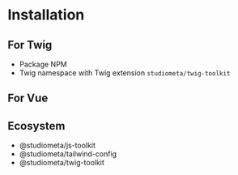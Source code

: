 # Installation

## For Twig
- Package NPM
- Twig namespace with Twig extension `studiometa/twig-toolkit`

## For Vue

## Ecosystem

- @studiometa/js-toolkit
- @studiometa/tailwind-config
- @studiometa/twig-toolkit
